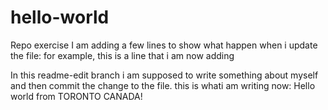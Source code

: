 # hello-world
Repo exercise
I am adding a few lines to show what happen when i update the file:
for example, this is a line that i am now adding

In this readme-edit branch i am supposed to write something about myself and then commit the change to the file. this is whati am writing now: Hello world from TORONTO CANADA!
